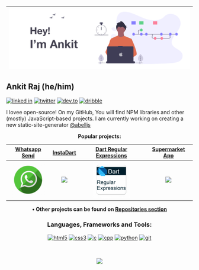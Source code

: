 

| ![A cover image](cover_dark.png) |
| ------ |

## Ankit Raj (he/him)

<a href="" target="_blank"> <img src="https://img.shields.io/badge/LinkedIn-0077B5?style=for-the-badge&logo=linkedin&logoColor=white" alt="linked in"/></a>
<a href="" target="_blank"> <img src="https://img.shields.io/badge/Twitter-1DA1F2?style=for-the-badge&logo=twitter&logoColor=white" alt="twitter"/></a>
<a href="" target="_blank"> <img src="https://img.shields.io/badge/dev.to-0A0A0A?style=for-the-badge&logo=dev.to&logoColor=white" alt="dev.to"/></a>
<a href="" target="_blank"> <img src="https://img.shields.io/badge/Dribbble-EA4C89?style=for-the-badge&logo=dribbble&logoColor=white" alt="dribble"/></a>
<a href="" target="_blank"> <img src="https://img.shields.io/badge/Spotify-1ED760?&style=for-the-badge&logo=spotify&logoColor=white" alt=""/></a>
<a href="" target="_blank"> <img src="" alt=""/></a>



I lovee open-source! On my GitHub, You will find NPM libraries and other (mostly) JavaScript-based projects. I am currently working on creating a new static-site-generator [@abelljs](https://github.com/abelljs)

<p align="center">
        <strong>Popular projects:</strong>
</p>

<table align="center">
        <thead>
                <tr>
                        <th align="center">
                        <a href="https://github.com/Edenik/Flutter_Send_Whatsapp_App">Whatsapp Send
                                </a></th>
                        <th align="center"><a
                                        href="https://github.com/Edenik/InstaDart-Flutter-Instagram-Clone">InstaDart</a>
                        </th>
                        <th align="center"><a href="https://github.com/Edenik/Dart_Regular_Expressions">Dart Regular
                                        Expressions</a></th>
                        <th align="center"><a href="https://github.com/Edenik/Supermarket-Angular-App">Supermarket
                                        App</a></th>
                </tr>
        </thead>
        <tbody>
                <tr>
                        <td align="center">
                                <a href="https://github.com/Edenik/Flutter_Send_Whatsapp_App">
                                        <img src="https://github.com/Edenik/Flutter_Send_Whatsapp_App/raw/main/android/app/src/main/res/mipmap-xhdpi/ic_launcher_foreground.png?raw=true"
                                                width="100" style="max-width:100%;">
                                </a>
                        </td>
                        <td align="center">
                                <a href="https://github.com/Edenik/InstaDart-Flutter-Instagram-Clone">
                                        <img width="100"
                                                src="https://github.com/Edenik/Flutter-Instagram-Clone/raw/main/media/InstaDartLogo.png?raw=true"
                                                style="max-width:100%;">
                                </a>
                        </td>
                        <td align="center">
                                <a href="https://github.com/Edenik/Dart_Regular_Expressions">
                                        <img width="100"
                                                src="https://github.com/Edenik/Dart_Regular_Expressions/blob/main/android/app/src/main/res/mipmap-xxxhdpi/ic_launcher.png?raw=true"
                                                style="max-width:100%;">
                                </a>
                        </td>
                        <td align="center">
                                <a href="https://github.com/Edenik/Supermarket-Angular-App">
                                        <img width="100"
                                                src="https://supermarketil.web.app/assets/images/fruits.svg"
                                                style="max-width:100%;">
                                </a>
                        </td>
                </tr>
        </tbody>
</table>

<p align="center">
        <strong>• Other projects can be found on <a href="https://github.com/Edenik?tab=repositories"> Repositories
                        section
                </a></strong>
</p>






<h3 align="center">Languages, Frameworks and Tools:</h3>

<p align="center">
     <a href="https://github.com/topics/html" target="_blank"> <img src="https://cdn.worldvectorlogo.com/logos/html5.svg" alt="html5" width="40" height="40" /></a>
     <a href="https://github.com/topics/css" target="_blank"> <img src="https://cdn.worldvectorlogo.com/logos/css-5.svg" alt="css3" width="40" height="40" /></a>
     <a href="https://github.com/topics/c" target="_blank"> <img src="https://cdn.worldvectorlogo.com/logos/c-2975.svg" alt="c" width="40" height="40" /></a>
     <a href="https://github.com/topics/cpp" target="_blank"> <img src="https://cdn.worldvectorlogo.com/logos/c.svg" alt="cpp" width="40" height="40" /></a>
     <a href="https://github.com/topics/python"target="_blank"><img src="https://cdn.worldvectorlogo.com/logos/python-5.svg"alt="python"width="40"height="40"/></a>
     <a href="https://github.com/topics/git" target="_blank"> <img src="https://cdn.worldvectorlogo.com/logos/git-icon.svg" alt="git" width="40" height="40" /></a>
</p>


<br>
<p align="center">
  <img align="center" src="https://github-readme-stats.vercel.app/api/top-langs/?username=Edenik&layout=compact"/>
</p>

<br>

